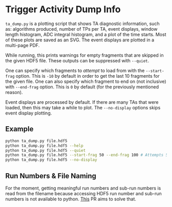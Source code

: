# Trigger Activity Dump Info

`ta_dump.py` is a plotting script that shows TA diagnostic information, such as: algorithms produced, number of TPs per TA, event displays, window length histogram, ADC integral histogram, and a plot of the time starts. Most of these plots are saved as an SVG. The event displays are plotted in a multi-page PDF.

While running, this prints warnings for empty fragments that are skipped in the given HDF5 file. These outputs can be suppressed with `--quiet`.

One can specify which fragments to _attempt_ to load from with the `--start-frag` option. This is `-10` by default in order to get the last 10 fragments for the given file. One can also specify which fragment to end on (not inclusive) with `--end-frag` option. This is `0` by default (for the previously mentioned reason).

Event displays are processed by default. If there are many TAs that were loaded, then this may take a while to plot. The `--no-display` options skips event display plotting.

## Example
```bash
python ta_dump.py file.hdf5
python ta_dump.py file.hdf5 --help
python ta_dump.py file.hdf5 --quiet
python ta_dump.py file.hdf5 --start-frag 50 --end-frag 100 # Attempts 50 fragments
python ta_dump.py file.hdf5 --no-display
```

## Run Numbers & File Naming
For the moment, getting meaningful run numbers and sub-run numbers is read from the filename because accessing HDF5 run number and sub-run numbers is not available to python. [This](https://github.com/DUNE-DAQ/hdf5libs/pull/68) PR aims to solve that.
